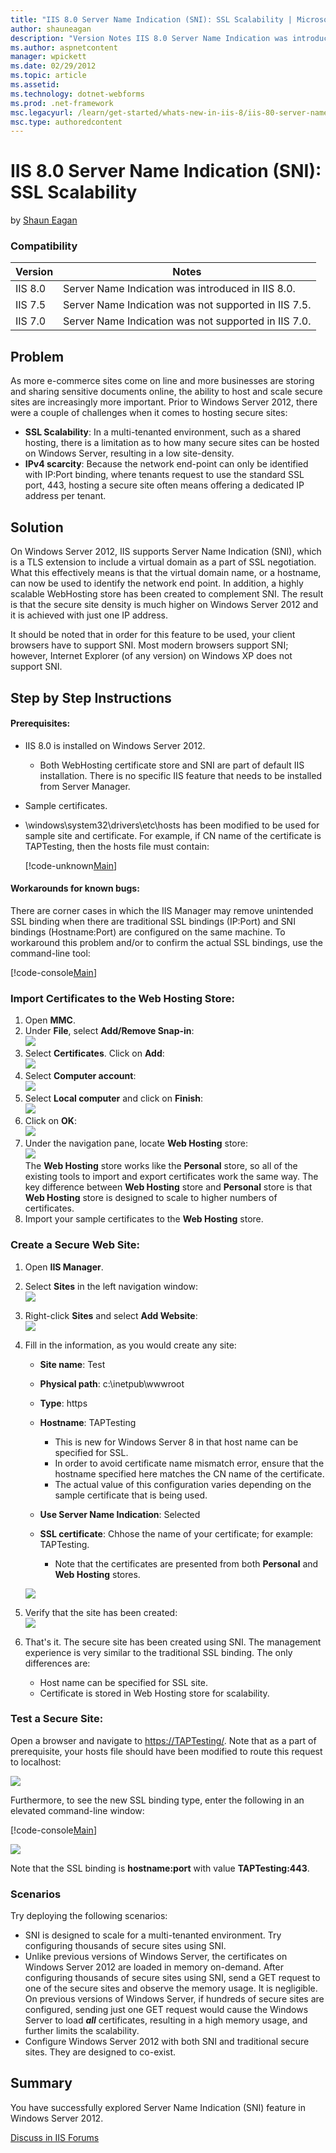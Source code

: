 ```yaml
---
title: "IIS 8.0 Server Name Indication (SNI): SSL Scalability | Microsoft Docs"
author: shauneagan
description: "Version Notes IIS 8.0 Server Name Indication was introduced in IIS 8.0. IIS 7.5 Server Name Indication was not supported in IIS 7.5. IIS 7.0 Server Name Indi..."
ms.author: aspnetcontent
manager: wpickett
ms.date: 02/29/2012
ms.topic: article
ms.assetid: 
ms.technology: dotnet-webforms
ms.prod: .net-framework
msc.legacyurl: /learn/get-started/whats-new-in-iis-8/iis-80-server-name-indication-sni-ssl-scalability
msc.type: authoredcontent
---
```

IIS 8.0 Server Name Indication (SNI): SSL Scalability
====================
by [Shaun Eagan](https://github.com/shauneagan)

### Compatibility


| Version | Notes |
| --- | --- |
| IIS 8.0 | Server Name Indication was introduced in IIS 8.0. |
| IIS 7.5 | Server Name Indication was not supported in IIS 7.5. |
| IIS 7.0 | Server Name Indication was not supported in IIS 7.0. |


<a id="TOC301258515"></a>

## Problem

As more e-commerce sites come on line and more businesses are storing and sharing sensitive documents online, the ability to host and scale secure sites are increasingly more important. Prior to Windows Server 2012, there were a couple of challenges when it comes to hosting secure sites:

- **SSL Scalability**: In a multi-tenanted environment, such as a shared hosting, there is a limitation as to how many secure sites can be hosted on Windows Server, resulting in a low site-density.
- **IPv4 scarcity**: Because the network end-point can only be identified with IP:Port binding, where tenants request to use the standard SSL port, 443, hosting a secure site often means offering a dedicated IP address per tenant.

<a id="TOC301258516"></a>

## Solution

On Windows Server 2012, IIS supports Server Name Indication (SNI), which is a TLS extension to include a virtual domain as a part of SSL negotiation. What this effectively means is that the virtual domain name, or a hostname, can now be used to identify the network end point. In addition, a highly scalable WebHosting store has been created to complement SNI. The result is that the secure site density is much higher on Windows Server 2012 and it is achieved with just one IP address.

It should be noted that in order for this feature to be used, your client browsers have to support SNI. Most modern browsers support SNI; however, Internet Explorer (of any version) on Windows XP does not support SNI.

<a id="TOC301258517"></a>

## Step by Step Instructions

#### Prerequisites:

- IIS 8.0 is installed on Windows Server 2012. 

    - Both WebHosting certificate store and SNI are part of default IIS installation. There is no specific IIS feature that needs to be installed from Server Manager.
- Sample certificates.
- \windows\system32\drivers\etc\hosts has been modified to be used for sample site and certificate. For example, if CN name of the certificate is TAPTesting, then the hosts file must contain: 

    [!code-unknown[Main](iis-80-server-name-indication-sni-ssl-scalability/samples/sample-127556-1.unknown)]

#### Workarounds for known bugs:

There are corner cases in which the IIS Manager may remove unintended SSL binding when there are traditional SSL bindings (IP:Port) and SNI bindings (Hostname:Port) are configured on the same machine. To workaround this problem and/or to confirm the actual SSL bindings, use the command-line tool:

[!code-console[Main](iis-80-server-name-indication-sni-ssl-scalability/samples/sample2.cmd)]

<a id="TOC301270283"></a>

### Import Certificates to the Web Hosting Store:

1. Open **MMC**.
2. Under **File**, select **Add/Remove Snap-in**:  
    ![](iis-80-server-name-indication-sni-ssl-scalability/_static/image1.png)
3. Select **Certificates**. Click on **Add**:  
    [![](iis-80-server-name-indication-sni-ssl-scalability/_static/image5.png)](iis-80-server-name-indication-sni-ssl-scalability/_static/image3.png)
4. Select **Computer account**:  
    ![](iis-80-server-name-indication-sni-ssl-scalability/_static/image7.png)
5. Select **Local computer** and click on **Finish**:  
    ![](iis-80-server-name-indication-sni-ssl-scalability/_static/image9.png)
6. Click on **OK**:  
    [![](iis-80-server-name-indication-sni-ssl-scalability/_static/image13.png)](iis-80-server-name-indication-sni-ssl-scalability/_static/image11.png)
7. Under the navigation pane, locate **Web Hosting** store:  
    ![](iis-80-server-name-indication-sni-ssl-scalability/_static/image15.png)  
 The     **Web Hosting** store works like the     **Personal** store, so all of the existing tools to import and export certificates work the same way. The key difference between     **Web Hosting** store and     **Personal** store is that     **Web Hosting** store is designed to scale to higher numbers of certificates.
8. Import your sample certificates to the **Web Hosting** store.

<a id="TOC301270284"></a>

### Create a Secure Web Site:

1. Open **IIS Manager**.
2. Select **Sites** in the left navigation window:  
    ![](iis-80-server-name-indication-sni-ssl-scalability/_static/image17.png)
3. Right-click **Sites** and select **Add Website**:  
    ![](iis-80-server-name-indication-sni-ssl-scalability/_static/image19.png)
4. Fill in the information, as you would create any site: 

    - **Site name**: Test
    - **Physical path**: c:\inetpub\wwwroot
    - **Type**: https
    - **Hostname**: TAPTesting 

        - This is new for Windows Server 8 in that host name can be specified for SSL.
        - In order to avoid certificate name mismatch error, ensure that the hostname specified here matches the CN name of the certificate.
        - The actual value of this configuration varies depending on the sample certificate that is being used.
    - **Use Server Name Indication**: Selected
    - **SSL certificate**: Chhose the name of your certificate; for example: TAPTesting. 

        - Note that the certificates are presented from both **Personal** and **Web Hosting** stores.

    ![](iis-80-server-name-indication-sni-ssl-scalability/_static/image1.jpg)
5. Verify that the site has been created:  
    ![](iis-80-server-name-indication-sni-ssl-scalability/_static/image21.png)
6. That's it. The secure site has been created using SNI. The management experience is very similar to the traditional SSL binding. The only differences are: 

    - Host name can be specified for SSL site.
    - Certificate is stored in Web Hosting store for scalability.

<a id="TOC301270285"></a>

### Test a Secure Site:

Open a browser and navigate to [https://TAPTesting/](https://taptesting/). Note that as a part of prerequisite, your hosts file should have been modified to route this request to localhost:


[![](iis-80-server-name-indication-sni-ssl-scalability/_static/image25.png)](iis-80-server-name-indication-sni-ssl-scalability/_static/image23.png)


Furthermore, to see the new SSL binding type, enter the following in an elevated command-line window:

[!code-console[Main](iis-80-server-name-indication-sni-ssl-scalability/samples/sample3.cmd)]

![](iis-80-server-name-indication-sni-ssl-scalability/_static/image27.png)

Note that the SSL binding is **hostname:port** with value **TAPTesting:443**.

### Scenarios

Try deploying the following scenarios:

- SNI is designed to scale for a multi-tenanted environment. Try configuring thousands of secure sites using SNI.
- Unlike previous versions of Windows Server, the certificates on Windows Server 2012 are loaded in memory on-demand. After configuring thousands of secure sites using SNI, send a GET request to one of the secure sites and observe the memory usage. It is negligible. On previous versions of Windows Server, if hundreds of secure sites are configured, sending just one GET request would cause the Windows Server to load ***all*** certificates, resulting in a high memory usage, and further limits the scalability.
- Configure Windows Server 2012 with both SNI and traditional secure sites. They are designed to co-exist.

<a id="TOC301258518"></a>

## Summary

You have successfully explored Server Name Indication (SNI) feature in Windows Server 2012.
  
  
[Discuss in IIS Forums](https://forums.iis.net/1043.aspx)